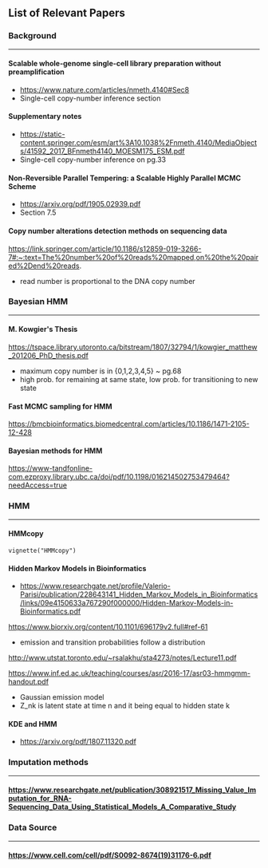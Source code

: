 ## List of Relevant Papers 

### Background
____________________________________

#### Scalable whole-genome single-cell library preparation without preamplification
- https://www.nature.com/articles/nmeth.4140#Sec8
- Single-cell copy-number inference section

#### Supplementary notes
- https://static-content.springer.com/esm/art%3A10.1038%2Fnmeth.4140/MediaObjects/41592_2017_BFnmeth4140_MOESM175_ESM.pdf
- Single-cell copy-number inference on pg.33   

#### Non-Reversible Parallel Tempering: a Scalable Highly Parallel MCMC Scheme
- https://arxiv.org/pdf/1905.02939.pdf
- Section 7.5

#### Copy number alterations detection methods on sequencing data
https://link.springer.com/article/10.1186/s12859-019-3266-7#:~:text=The%20number%20of%20reads%20mapped,on%20the%20paired%2Dend%20reads.
- read number is proportional to the DNA copy number


### Bayesian HMM
------------------------------------
#### M. Kowgier's Thesis
https://tspace.library.utoronto.ca/bitstream/1807/32794/1/kowgier_matthew_201206_PhD_thesis.pdf
- maximum copy number is in {0,1,2,3,4,5} ~ pg.68
- high prob. for remaining at same state, low prob. for transitioning to new state

#### Fast MCMC sampling for HMM
https://bmcbioinformatics.biomedcentral.com/articles/10.1186/1471-2105-12-428

#### Bayesian methods for HMM
https://www-tandfonline-com.ezproxy.library.ubc.ca/doi/pdf/10.1198/016214502753479464?needAccess=true



### HMM
____________________________________

#### HMMcopy

```angular2html
vignette("HMMcopy")
```

#### Hidden Markov Models in Bioinformatics
- https://www.researchgate.net/profile/Valerio-Parisi/publication/228643141_Hidden_Markov_Models_in_Bioinformatics/links/09e4150633a767290f000000/Hidden-Markov-Models-in-Bioinformatics.pdf

https://www.biorxiv.org/content/10.1101/696179v2.full#ref-61
- emission and transition probabilities follow a distribution

http://www.utstat.toronto.edu/~rsalakhu/sta4273/notes/Lecture11.pdf

https://www.inf.ed.ac.uk/teaching/courses/asr/2016-17/asr03-hmmgmm-handout.pdf
- Gaussian emission model 
- Z_nk is latent state at time n and it being equal to hidden state k

#### KDE and HMM
- https://arxiv.org/pdf/1807.11320.pdf


### Imputation methods
______________________________________
#### https://www.researchgate.net/publication/308921517_Missing_Value_Imputation_for_RNA-Sequencing_Data_Using_Statistical_Models_A_Comparative_Study

### Data Source
______________________________________

#### https://www.cell.com/cell/pdf/S0092-8674(19)31176-6.pdf





